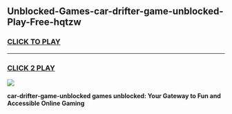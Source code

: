 
## Unblocked-Games-car-drifter-game-unblocked-Play-Free-hqtzw
<h3>
<a href="https://premium76.site?title=car-drifter-game-unblocked&ref=17A">CLICK TO PLAY</a></h3>
<hr>

<h3>
<a href="https://premium76.site?title=car-drifter-game-unblocked&ref=17A">CLICK 2 PLAY</a>
  
</h3>

<a href="https://premium76.site?title=car-drifter-game-unblocked&ref=17A"><img src="https://clearcache.store/games.png"></a>


**car-drifter-game-unblocked games unblocked: Your Gateway to Fun and Accessible Online Gaming**
